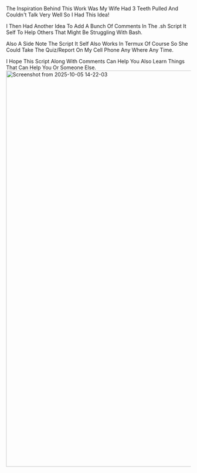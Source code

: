 The Inspiration Behind This Work Was My Wife Had 3 Teeth Pulled And Couldn't Talk Very Well So I Had This Idea!

I Then Had Another Idea To Add A Bunch Of Comments In The .sh Script It Self To Help Others That Might Be Struggling With Bash.

Also A Side Note The Script It Self Also Works In Termux Of Course So She Could Take The Quiz/Report On My Cell Phone Any Where Any Time.

I Hope This Script Along With Comments Can Help You Also Learn Things That Can Help You Or Someone Else.
<img width="1920" height="1080" alt="Screenshot from 2025-10-05 14-22-03" src="https://github.com/user-attachments/assets/eb5f0ca6-c577-4fd8-8f53-c2a1ab93ca10" />
